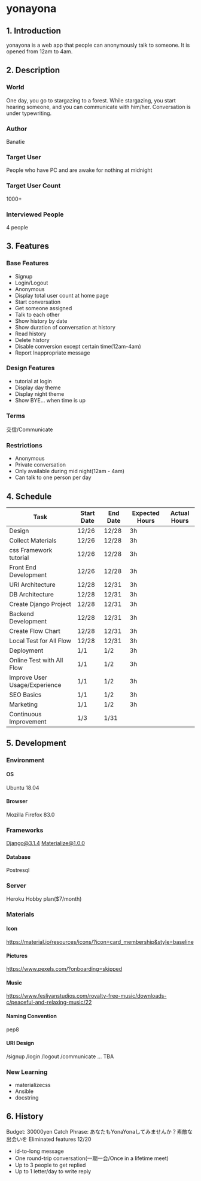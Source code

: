 # yonayona

## 1. Introduction
yonayona is a web app that people can anonymously talk to someone.
It is opened from 12am to 4am.

## 2. Description
### World
One day, you go to stargazing to a forest.
While stargazing, you start hearing someone, and you can communicate with him/her.
Conversation is under typewriting.

### Author
Banatie

### Target User
People who have PC and are awake for nothing at midnight

### Target User Count
1000+

### Interviewed People
4 people

## 3. Features
### Base Features
- Signup
- Login/Logout
- Anonymous
- Display total user count at home page
- Start conversation
- Get someone assigned
- Talk to each other
- Show history by date
- Show duration of conversation at history
- Read history
- Delete history
- Disable conversion except certain time(12am-4am)
- Report Inappropriate message

### Design Features
- tutorial at login
- Display day theme
- Display night theme
- Show BYE... when time is up

### Terms
交信/Communicate

### Restrictions
- Anonymous
- Private conversation
- Only available during mid night(12am - 4am)
- Can talk to one person per day

## 4. Schedule
Task  | Start Date | End Date | Expected Hours | Actual Hours
------- |-------|------------|----------|--------------
Design  | 12/26 | 12/28 | 3h | 
Collect Materials  | 12/26 | 12/28 | 3h | 
css Framework tutorial  | 12/26 | 12/28 | 3h | 
Front End Development  | 12/26 | 12/28 | 3h | 
URI Architecture  | 12/28 | 12/31 | 3h | 
DB Architecture  | 12/28 | 12/31 | 3h | 
Create Django Project  | 12/28 | 12/31 | 3h | 
Backend Development  | 12/28 | 12/31 | 3h | 
Create Flow Chart  | 12/28 | 12/31 | 3h | 
Local Test for All Flow  | 12/28 | 12/31 | 3h | 
Deployment  | 1/1 | 1/2 | 3h | 
Online Test with All Flow  | 1/1 | 1/2 | 3h | 
Improve User Usage/Experience  | 1/1 | 1/2 | 3h | 
SEO Basics | 1/1 | 1/2 | 3h | 
Marketing  | 1/1 | 1/2 | 3h | 
Continuous Improvement  | 1/3 | 1/31 |  | 

## 5. Development
### Environment
#### OS
Ubuntu 18.04
#### Browser
Mozilla Firefox 83.0
### Frameworks
Django@3.1.4
Materialize@1.0.0
#### Database
Postresql
### Server
Heroku Hobby plan($7/month)

### Materials
#### Icon
https://material.io/resources/icons/?icon=card_membership&style=baseline
#### Pictures
https://www.pexels.com/?onboarding=skipped
#### Music
https://www.fesliyanstudios.com/royalty-free-music/downloads-c/peaceful-and-relaxing-music/22

#### Naming Convention
pep8

#### URI Design
/signup
/login
/logout
/communicate
...
TBA

### New Learning
- materializecss
- Ansible
- docstring

## 6. History
Budget: 30000yen
Catch Phrase: あなたもYonaYonaしてみませんか？素敵な出会いを
Eliminated features
12/20
- id-to-long message
- One round-trip conversation(一期一会/Once in a lifetime meet)
- Up to 3 people to get replied
- Up to 1 letter/day to write reply